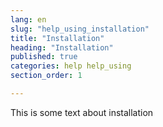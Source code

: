```yaml
---
lang: en
slug: "help_using_installation"
title: "Installation"
heading: "Installation"
published: true
categories: help help_using
section_order: 1

---
```


This is some text about installation